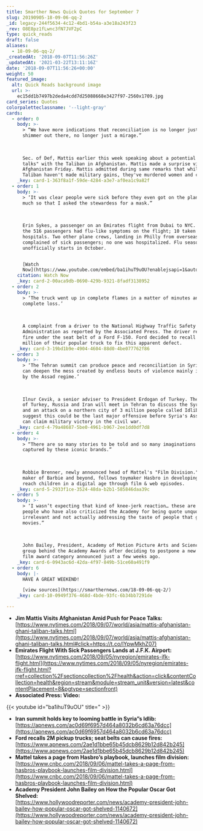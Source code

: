 ```yaml
---
title: Smarther News Quick Quotes for September 7
slug: 20190905-18-09-06-qq-2
_id: legacy-244f5634-4c12-4bd1-b54a-a3e18a243f23
_rev: O8E8pz1fLwnc3fN7JVF2pC
type: quick_reads
draft: false
aliases:
  - 18-09-06-qq-2/
_createdAt: '2018-09-07T11:56:26Z'
_updatedAt: '2021-03-22T13:11:16Z'
date: '2018-09-07T11:56:26+00:00'
weight: 50
featured_image:
  alt: Quick Reads background image
  url: >-
    ec15dd1b7497b2deda4cdd7d25088668e3427f97-2560x1709.jpg
card_series: Quotes
colorpaletteclassname: '--light-gray'
cards:
  - order: 0
    body: >-
      > “We have more indications that reconciliation is no longer just a
      shimmer out there, no longer just a mirage.”  
        
        
        
      Sec. of Def, Mattis earlier this week speaking about a potential "peace
      talks" with the Taliban in Afghanistan. Mattis made a surprise visit to
      Afghanistan Friday. Mattis admitted during same remarks that while the
      Taliban haven't made military gains, they've murdered women and children.
    _key: card-1-363f8a1f-59de-4284-a3e7-af0ea1c9a82f
  - order: 1
    body: >-
      > ‘It was clear people were sick before they even got on the plane, so
      much so that I asked the stewardess for a mask.”  
        
        
        
      Erin Sykes, a passenger on an Emirates flight from Dubai to NYC. 106 of
      the 516 passengers had flu-like symptoms on the flight; 10 taken to local
      hospitals. Two other plane crews, landing in Philly from overseas,
      complained of sick passengers; no one was hospitalized. Flu season
      unofficially starts in October.


      [Watch
      Now](https://www.youtube.com/embed/ba1ihuT9uOU?enablejsapi=1&autoplay=1&rel=0)
    citation: Watch Now
    _key: card-2-00aca9db-0690-429b-9321-8fadf3138952
  - order: 2
    body: >-
      > ‘The truck went up in complete flames in a matter of minutes and is a
      complete loss.’  
        
        
        
      A complaint from a driver to the National Highway Traffic Safety
      Administration as reported by the Associated Press. The driver reported a
      fire under the seat belt of a Ford F-150. Ford decided to recall nearly 2
      million of their popular truck to fix this apparent defect.
    _key: card-3-19bd1b9e-4904-4604-88d0-4be077762f86
  - order: 3
    body: >-
      > ‘The Tehran summit can produce peace and reconciliation in Syria or it
      can deepen the mess created by endless bouts of violence mainly instigated
      by the Assad regime.’  
        
        
        
      Ilnur Cevik, a senior adviser to President Erdogan of Turkey. The leaders
      of Turkey, Russia and Iran will meet in Tehran to discuss the Syrian war
      and an attack on a northern city of 3 million people called Idlib. Some
      suggest this could be the last major offensive before Syria's Assad regime
      can claim military victory in the civil war.
    _key: card-4-79a48687-5be0-4961-b967-2ee1dd0df7d8
  - order: 4
    body: >-
      > “There are so many stories to be told and so many imaginations to be
      captured by these iconic brands.”  
        
        
        
      Robbie Brenner, newly announced head of Mattel's "Film Division." Mattel,
      maker of Barbie and beyond, follows toymaker Hasbro in developing a way to
      reach children in a digital age through film & web episodes.
    _key: card-5-2933f1ce-3524-48da-b2b1-585846daa39c
  - order: 5
    body: >-
      > ‘I wasn’t expecting that kind of knee-jerk reaction… these are the same
      people who have also criticized the Academy for being quote unquote
      irrelevant and not actually addressing the taste of people that go to the
      movies.”  
        
        
        
      John Bailey, President, Academy of Motion Picture Arts and Sciences, the
      group behind the Academy Awards after deciding to postpone a new popular
      film award category announced just a few weeks ago.
    _key: card-6-0943ac6d-42da-4f97-849b-51ce60a491f9
  - order: 6
    body: |-
      HAVE A GREAT WEEKEND!

      [view sources](https://smarthernews.com/18-09-06-qq-2/)
    _key: card-10-0949f376-468d-4bde-93fc-6b34bb7291de

---
```

* **Jim Mattis Visits Afghanistan Amid Push for Peace Talks:**  
[https://www.nytimes.com/2018/09/07/world/asia/mattis-afghanistan-ghani-taliban-talks.html](https://www.nytimes.com/2018/09/07/world/asia/mattis-afghanistan-ghani-taliban-talks.html#click=https://t.co/lYpwMkhZ07)
* **Emirates Flight With Sick Passengers Lands at J.F.K. Airport:**  
[https://www.nytimes.com/2018/09/05/nyregion/emirates-jfk-flight.html](https://www.nytimes.com/2018/09/05/nyregion/emirates-jfk-flight.html?rref=collection%2Fsectioncollection%2Fhealth&action=click&contentCollection=health&region=stream&module=stream_unit&version=latest&contentPlacement=8&pgtype=sectionfront)
* **Associated Press: Video:**

{{< youtube id="ba1ihuT9uOU" title=" >}}

* **Iran summit holds key to looming battle in Syria”s Idlib:**  
[https://apnews.com/ac0d69f6957d464a8032b6cd63a76dcc](https://apnews.com/ac0d69f6957d464a8032b6cd63a76dcc)
* **Ford recalls 2M pickup trucks; seat belts can cause fires:**  
[https://www.apnews.com/2ae1d1bbe65b45dcb8629b12d842b245](https://www.apnews.com/2ae1d1bbe65b45dcb8629b12d842b245)
* **Mattel takes a page from Hasbro’s playbook, launches film division:**  
[https://www.cnbc.com/2018/09/06/mattel-takes-a-page-from-hasbros-playbook-launches-film-division.html](https://www.cnbc.com/2018/09/06/mattel-takes-a-page-from-hasbros-playbook-launches-film-division.html)
* **Academy President John Bailey on How the Popular Oscar Got Shelved:**  
[https://www.hollywoodreporter.com/news/academy-president-john-bailey-how-popular-oscar-got-shelved-1140672](https://www.hollywoodreporter.com/news/academy-president-john-bailey-how-popular-oscar-got-shelved-1140672)